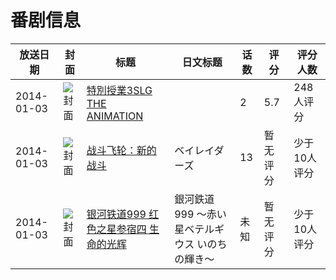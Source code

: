 # 番剧信息

|放送日期|封面|标题|日文标题|话数|评分|评分人数|
|---|---|---|---|---|---|---|
|2014-01-03|![封面](https://bangumi.tv/img/no_icon_subject.png)|[特別授業3SLG THE ANIMATION](https://bangumi.tv/subject/90790)||2|5.7|248人评分|
|2014-01-03|![封面](https://lain.bgm.tv/pic/cover/c/43/b6/94406_bAbtz.jpg)|[战斗飞轮：新的战斗](https://bangumi.tv/subject/94406)|ベイレイダーズ|13|暂无评分|少于10人评分|
|2014-01-03|![封面](https://lain.bgm.tv/pic/cover/c/d1/4b/478934_ct8u0.jpg)|[银河铁道999 红色之星参宿四 生命的光辉](https://bangumi.tv/subject/478934)|銀河鉄道999 〜赤い星ベテルギウス いのちの輝き〜|未知|暂无评分|少于10人评分|
